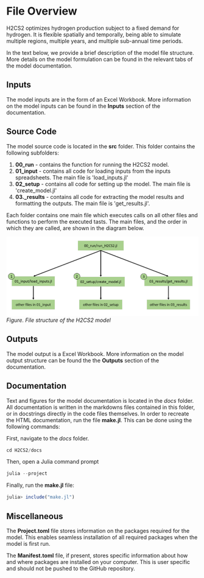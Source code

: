 File Overview
========

H2CS2 optimizes hydrogen production subject to a fixed demand for hydrogen. It is flexible spatially and temporally, being able to simulate multiple regions, multiple years, and multiple sub-annual time periods.

In the text below, we provide a brief description of the model file structure. More details on the model
formulation can be found in the relevant tabs of the model documentation.

## Inputs
The model inputs are in the form of an Excel Workbook. More information on the model inputs can be found in the **Inputs** section of the documentation.

## Source Code
The model source code is located in the **src** folder. This folder contains the following subfolders:

1. **00_run** - contains the function for running the H2CS2 model. 
2. **01_input** - contains all code for loading inputs from the inputs spreadsheets. The main file is 'load_inputs.jl'
3. **02_setup** - contains all code for setting up the model. The main file is 'create_model.jl'
4. **03._results** - contains all code for extracting the model results and formatting the outputs. The main file is 'get_results.jl'.

Each folder contains one main file which executes calls on all other files and functions to perform the executed tasts. The main files, and the order in which they are called, are shown in the diagram below.

![File structure of the H2CS2 model](./figures/file_sturcture.png)
*Figure. File structure of the H2CS2 model*


## Outputs
The model output is a Excel Workbook. More information on the model output structure can be found the the **Outputs** section of the documentation.

## Documentation

Text and figures for the model documentation is located in the *docs* folder. All documentation is written in the markdowns files contained in this folder, or in docstrings directly in the code files themselves. In order to recreate the HTML documentation, run the file **make.jl**. This can be done using the following commands:

First, navigate to the *docs* folder.
```julia
cd H2CS2/docs
```

Then, open a Julia command prompt

```julia
julia --project
```

Finally, run the **make.jl** file:
```julia
julia> include("make.jl")
```

## Miscellaneous

The **Project.toml** file stores information on the packages required for the model. This enables seamless installation of all required packages when the model is first run.

The **Manifest.toml** file, if present, stores specific information about how and where packages are installed on your computer. This is user specific and should not be pushed to the GitHub repository.